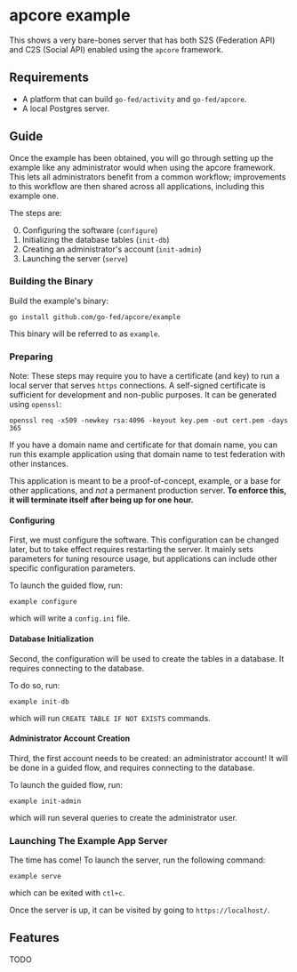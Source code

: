 # apcore example

This shows a very bare-bones server that has both S2S (Federation API) and C2S
(Social API) enabled using the `apcore` framework.

## Requirements

* A platform that can build `go-fed/activity` and `go-fed/apcore`.
* A local Postgres server.

## Guide

Once the example has been obtained, you will go through setting up the example
like any administrator would when using the apcore framework. This lets all
administrators benefit from a common workflow; improvements to this workflow are
then shared across all applications, including this example one.

The steps are:

0. Configuring the software (`configure`)
0. Initializing the database tables (`init-db`)
0. Creating an administrator's account (`init-admin`) 
0. Launching the server (`serve`)

### Building the Binary

Build the example's binary:

`go install github.com/go-fed/apcore/example`

This binary will be referred to as `example`.

### Preparing

Note: These steps may require you to have a certificate (and key) to run a local
server that serves `https` connections. A self-signed certificate is sufficient
for development and non-public purposes. It can be generated using `openssl`:

`openssl req -x509 -newkey rsa:4096 -keyout key.pem -out cert.pem -days 365`

If you have a domain name and certificate for that domain name, you can run this
example application using that domain name to test federation with other
instances.

This application is meant to be a proof-of-concept, example, or a base for other
applications, and *not* a permanent production server. **To enforce this, it will
terminate itself after being up for one hour.**

#### Configuring

First, we must configure the software. This configuration can be changed later,
but to take effect requires restarting the server. It mainly sets parameters
for tuning resource usage, but applications can include other specific
configuration parameters.

To launch the guided flow, run:

`example configure`

which will write a `config.ini` file.

#### Database Initialization

Second, the configuration will be used to create the tables in a database. It
requires connecting to the database.

To do so, run:

`example init-db`

which will run `CREATE TABLE IF NOT EXISTS` commands.

#### Administrator Account Creation

Third, the first account needs to be created: an administrator account! It will
be done in a guided flow, and requires connecting to the database.

To launch the guided flow, run:

`example init-admin`

which will run several queries to create the administrator user.

### Launching The Example App Server

The time has come! To launch the server, run the following command:

`example serve`

which can be exited with `ctl+c`.

Once the server is up, it can be visited by going to `https://localhost/`.

## Features

TODO

